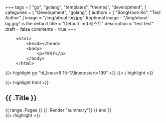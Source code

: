 +++
tags = [
    "go",
    "golang",
    "templates",
    "themes",
    "development",
]
categories = [
    "Development",
    "golang",
]
authors = [
    "BongHoon Ko",
    "Test Author"
]
image = "/img/about-bg.jpg" #optional image - "/img/about-bg.jpg" is the default
title = "Default .md 테스트"
description = "test test"
draft = false
comments = true
+++
<pre>
    &lt;html&gt;
        &lt;head&gt;&lt;/head&gt;
        &lt;body&gt;
            &lt;p&gt;TEST&lt;/p&gt;
        &lt;/body&gt;
    &lt;/html&gt;
</pre>

{{< highlight go "hl_lines=8 15-17,linenostart=199" >}}
    <html>
        <head></head>
        <body></body>
        <script type="text/javascript">
            var test = document.getElementById("thisId");
            test.style.display = "none";
            $(".test").css({"width":"100%","opacity":"0.5"});
        </script>
    </html>
{{< / highlight >}}

{{< highlight html >}}
<section id="main">
  <div>
    <h1 id="title">{{ .Title }}</h1>
    {{ range .Pages }}
      {{ .Render "summary"}}
    {{ end }}
  </div>
</section>
{{< /highlight >}}